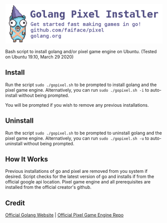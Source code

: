 ![gopixel](img/gopixel.png)

Bash script to install golang and/or pixel game engine on Ubuntu.
(Tested on Ubuntu 19.10, March 29 2020)

## Install ##

Run the script ```sudo ./gopixel.sh``` to be prompted to install golang and the pixel game engine.
Alternatively, you can run ```sudo ./gopixel.sh -i``` to auto-install without being prompted.

You will be prompted if you wish to remove any previous installations.

## Uninstall ##

Run the script ```sudo ./gopixel.sh``` to be prompted to uninstall golang and the pixel game engine.
Alternatively, you can run ```sudo ./gopixel.sh -u``` to auto-uninstall without being prompted.

## How It Works ##

Previous installations of go and pixel are removed from you system if desired.
Script checks for the latest version of go and installs if from the official google api location.
Pixel game engine and all prerequisites are installed from the official creator's github.

## Credit ##

[Official Golang Website](https://golang.org/ "golang.org") | 
[Official Pixel Game Engine Repo](https://github.com/faiface/pixel "github.com/faiface/pixel")


